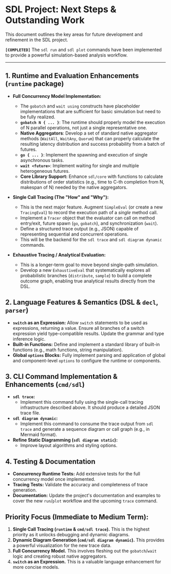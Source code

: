 # SDL Project: Next Steps & Outstanding Work

This document outlines the key areas for future development and refinement in the SDL project.

**`[COMPLETED]`** The `sdl run` and `sdl plot` commands have been implemented to provide a powerful simulation-based analysis workflow.

---

## 1. Runtime and Evaluation Enhancements (`runtime` package)

*   **Full Concurrency Model Implementation:**
    *   The `gobatch` and `wait using` constructs have placeholder implementations that are sufficient for basic simulation but need to be fully realized.
    *   **`gobatch N { ... }`**: The runtime should properly model the execution of N parallel operations, not just a single representative one.
    *   **Native Aggregators**: Develop a set of standard native aggregator methods (`WaitAll`, `WaitAny`, `Quorum`) that can properly calculate the resulting latency distribution and success probability from a batch of futures.
    *   **`go { ... }`**: Implement the spawning and execution of single asynchronous tasks.
    *   **`wait <future>`**: Implement waiting for single and multiple heterogeneous futures.
    *   **Core Library Support:** Enhance `sdl/core` with functions to calculate distributions of order statistics (e.g., time to C-th completion from N, makespan of N) needed by the native aggregators.

*   **Single Call Tracing (The "How" and "Why"):**
    *   This is the next major feature. Augment `SimpleEval` (or create a new `TracingEval`) to record the execution path of a *single* method call.
    *   Implement a `Tracer` object that the evaluator can call on method entry/exit, future spawn (`go`, `gobatch`), and synchronization (`wait`).
    *   Define a structured trace output (e.g., JSON) capable of representing sequential and concurrent operations.
    *   This will be the backend for the `sdl trace` and `sdl diagram dynamic` commands.

*   **Exhaustive Tracing / Analytical Evaluation:**
    *   This is a longer-term goal to move beyond single-path simulation.
    *   Develop a new `ExhaustiveEval` that systematically explores all probabilistic branches (`distribute`, `sample`) to build a complete outcome graph, enabling true analytical results directly from the DSL.

## 2. Language Features & Semantics (DSL & `decl`, `parser`)

*   **`switch` as an Expression:** Allow `switch` statements to be used as expressions, returning a value. Ensure all branches of a switch expression yield type-compatible results. Update the grammar and type inference logic.
*   **Built-in Functions:** Define and implement a standard library of built-in functions (e.g., math functions, string manipulation).
*   **Global `options` Blocks:** Fully implement parsing and application of global and component-level `options` to configure the runtime or components.

## 3. CLI Command Implementation & Enhancements (`cmd/sdl`)

*   **`sdl trace`:**
    *   Implement this command fully using the single-call tracing infrastructure described above. It should produce a detailed JSON trace file.
*   **`sdl diagram dynamic`:**
    *   Implement this command to consume the trace output from `sdl trace` and generate a sequence diagram or call graph (e.g., in Mermaid format).
*   **Refine Static Diagramming (`sdl diagram static`):**
    *   Improve layout algorithms and styling options.

## 4. Testing & Documentation

*   **Concurrency Runtime Tests:** Add extensive tests for the full concurrency model once implemented.
*   **Tracing Tests:** Validate the accuracy and completeness of trace generation.
*   **Documentation:** Update the project's documentation and examples to cover the new `run`/`plot` workflow and the upcoming `trace` command.

## Priority Focus (Immediate to Medium Term):

1.  **Single Call Tracing (`runtime` & `cmd/sdl trace`).** This is the highest priority as it unlocks debugging and dynamic diagrams.
2.  **Dynamic Diagram Generation (`cmd/sdl diagram dynamic`).** This provides a powerful visualization for the new trace data.
3.  **Full Concurrency Model.** This involves fleshing out the `gobatch`/`wait` logic and creating robust native aggregators.
4.  **`switch` as an Expression.** This is a valuable language enhancement for more concise models.
